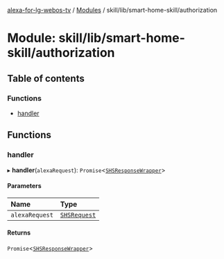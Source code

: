 [alexa-for-lg-webos-tv](../README.md) / [Modules](../modules.md) / skill/lib/smart-home-skill/authorization

# Module: skill/lib/smart-home-skill/authorization

## Table of contents

### Functions

- [handler](skill_lib_smart_home_skill_authorization.md#handler)

## Functions

### handler

▸ **handler**(`alexaRequest`): `Promise`\<[`SHSResponseWrapper`](../classes/common_smart_home_skill_response.SHSResponseWrapper.md)\>

#### Parameters

| Name | Type |
| :------ | :------ |
| `alexaRequest` | [`SHSRequest`](../classes/common_smart_home_skill_request.SHSRequest.md) |

#### Returns

`Promise`\<[`SHSResponseWrapper`](../classes/common_smart_home_skill_response.SHSResponseWrapper.md)\>
